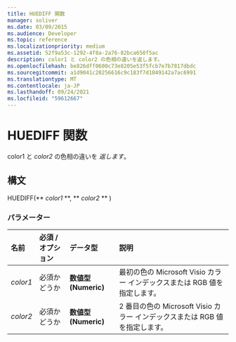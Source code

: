 ```yaml
---
title: HUEDIFF 関数
manager: soliver
ms.date: 03/09/2015
ms.audience: Developer
ms.topic: reference
ms.localizationpriority: medium
ms.assetid: 52f9a53c-1292-4f8a-2a76-82bca650f5ac
description: color1 と color2 の色相の違いを返します。
ms.openlocfilehash: be826dff0600c73e8205e53f5fcb7e7b7817dbdc
ms.sourcegitcommit: a1d9041c20256616c9c183f7d1049142a7ac6991
ms.translationtype: MT
ms.contentlocale: ja-JP
ms.lasthandoff: 09/24/2021
ms.locfileid: "59612667"
---
```

# <a name="huediff-function"></a>HUEDIFF 関数

color1 と  _color2_ の色相の違いを  _返します_。
  
## <a name="syntax"></a>構文

HUEDIFF(** *color1* **, ** *color2* ** ) 
  
### <a name="parameters"></a>パラメーター

|**名前**|**必須 / オプション**|**データ型**|**説明**|
|:-----|:-----|:-----|:-----|
| _color1_ <br/> |必須かどうか  <br/> |**数値型 (Numeric)** <br/> |最初の色の Microsoft Visio カラー インデックスまたは RGB 値を指定します。  <br/> |
| _color2_ <br/> |必須かどうか  <br/> |**数値型 (Numeric)** <br/> |2 番目の色の Microsoft Visio カラー インデックスまたは RGB 値を指定します。  <br/> |
   

